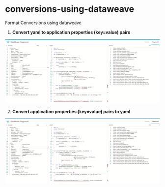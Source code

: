 # conversions-using-dataweave
Format Conversions using dataweave

1.  **Convert yaml to application properties (key=value) pairs**

![Yaml to properties](yaml-to-properties-snap.jpg)




2.  **Convert application properties (key=value) pairs to yaml**

![Yaml to properties](yaml-to-properties-snap.jpg)
